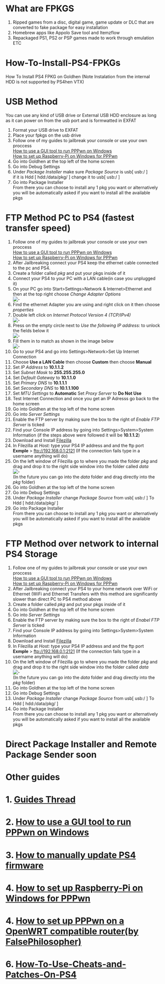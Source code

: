 # What are FPKGS       
1. Ripped games from a disc, digital game, game update or DLC that are converted to fake package for easy installation     
2. Homebrew apps like Appolo Save tool and Itemzflow        
3. Repackaged PS1, PS2 or PSP games made to work through emulation        
ETC      
       
        
# How-To-Install-PS4-FPKGs
How To Install PS4 FPKG on Goldhen (Note Instalation from the internal HDD is not supported by PS4hen VTX)          

# USB Method     
You can use any kind of USB drive or External USB HDD enclosure as long as it can power on from the usb port and is formwatted in EXFAT   
1. Format your USB drive to EXFAT    
2. Place your fpkgs on the usb drive    
3. Follow one of my guides to jailbreak your console or use your own proccess     
[How to use a GUI tool to run PPPwn on Windows](https://github.com/DrYenyen/PPPwnGo-Guide)           
[How to set up Raspberry-Pi on Windows for PPPwn](https://github.com/DrYenyen/PPPwn-Setup-Guide-For-Raspberry-Pi)         
4. Go into Goldhen at the top left of the home screen    
5. Go into Debug Settings       
6. Under *Package Installer* make sure *Package Source* is usb[ usb:/ ]     
if it is Hdd [ hdd:/data/pkg/ ]  change it to usb[ usb:/ ]          
6. Go into Package Installer         
From there you can choose to install any 1 pkg you want or alternatively you will be automatically asked if you want to install all the available pkgs         

# FTP Method PC to PS4 (fastest transfer speed)    
1. Follow one of my guides to jailbreak your console or use your own proccess        
[How to use a GUI tool to run PPPwn on Windows](https://github.com/DrYenyen/PPPwnGo-Guide)               
[How to set up Raspberry-Pi on Windows for PPPwn](https://github.com/DrYenyen/PPPwn-Setup-Guide-For-Raspberry-Pi)          
2. After Jailbreaking connect your PS4 keep the ethernet cable connected to the pc and PS4.       
3. Create a folder called *pkg* and put your pkgs inside of it             
4. Connect your PS4 to your PC with a LAN cable(in case you unplugged it)          
5. On your PC go into Start>Settings>Network & Internet>Ethernet and then at the top right choose *Change Adapter Options*     
![-](imgs/settings.JPG)    
6. Find the ethernet Adapter you are using and right click on it then choose *properties*            
7. Double left click on *Internet Protocol Version 4 (TCP/IPv4)*              
![-](imgs/ipv4.JPG)          
8. Press on the empty circle next to *Use the following IP address:* to unlock the fields below it       
![-](imgs/ipv42.JPG)       
9. Fill them in to match as shown in the image below        
![-](imgs/ipv43.JPG)      
10. Go to your PS4 and go into Settings>Network>Set Up Internet Connection   
11. Choose **Use a LAN Cable** then choose **Custom** then choose **Manual** 
12. Set *IP Address* to **10.1.1.2**  
13. Set *Subnet Mask* to **255.255.255.0**   
14. Set *Default Gateway* to **10.1.1.0**
15. Set *Primary DNS* to **10.1.1.1**  
16. Set *Secondary DNS* to **10.1.1.100**  
17. Set *MTU Settings* to **Automatic** Set *Proxy Server* to **Do Not Use**      
18. Test Internet Connection and once you get an IP Adresss go back to the home screen      
19. Go into Goldhen at the top left of the home screen     
20. Go into *Server Settings*    
21. Enable the FTP server by making sure the box to the right of *Enable FTP Server* is ticked      
22. Find your Console IP address by going into Settings>System>System Information (if the steps above were followed it will be **10.1.1.2**)    
23. Download and Install [Filezilla](https://filezilla-project.org/download.php?type=client)     
24. In Filezilla at *Host:* type your PS4 IP address and and the ftp port  **Exmple** > ftp://192.168.0.1:2121 (If the connection fails type in a username anything will do)
25. On the left window of Filezilla go to where you made the folder *pkg* and drag and drop it to the right side window into the folder called *data*     
![-](imgs/ftp.JPG)   
(In the future you can go into the *data* folder and drag directly into the *pkg* folder)
26. Go into Goldhen at the top left of the home screen        
27. Go into Debug Settings        
28. Under *Package Installer* change *Package Source* from usb[ usb:/ ] To Hdd [ hdd:/data/pkg/ ]   
29. Go into Package Installer             
From there you can choose to install any 1 pkg you want or alternatively you will be automatically asked if you want to install all the available pkgs     

     
# FTP Method over network to internal PS4 Storage    
1. Follow one of my guides to jailbreak your console or use your own proccess        
[How to use a GUI tool to run PPPwn on Windows](https://github.com/DrYenyen/PPPwnGo-Guide)               
[How to set up Raspberry-Pi on Windows for PPPwn](https://github.com/DrYenyen/PPPwn-Setup-Guide-For-Raspberry-Pi)       
2. After Jailbreaking connect your PS4 to your home network over WiFi or Ethernet (WiFi and Ethernet Transfers with this method are significantly slower than direct PC to PS4 method above 
3. Create a folder called *pkg* and put your pkgs inside of it        
4. Go into Goldhen at the top left of the home screen     
5. Go into *Server Settings*    
6. Enable the FTP server by making sure the box to the right of *Enabel FTP Server* is ticked      
7. Find your Console IP address by going into Settings>System>System Information  
8. Download and Install [Filezilla](https://filezilla-project.org/download.php?type=client)    
9. In Filezilla at *Host:* type your PS4 IP address and and the ftp port  **Exmple** > ftp://192.168.0.1:2121  (If the connection fails type in a username anything will do)
10. On the left window of Filezilla go to where you made the folder *pkg* and drag and drop it to the right side window into the folder called *data*     
![-](imgs/ftp.JPG)   
(In the future you can go into the *data* folder and drag directly into the *pkg* folder)
11. Go into Goldhen at the top left of the home screen        
12. Go into Debug Settings        
13. Under *Package Installer* change *Package Source* from usb[ usb:/ ] To Hdd [ hdd:/data/pkg/ ]   
14. Go into Package Installer             
From there you can choose to install any 1 pkg you want or alternatively you will be automatically asked if you want to install all the available pkgs       

# Direct Package Installer and Remote Package Sender soon    


# Other guides  
# 1. [Guides Thread](https://github.com/DrYenyen/Guide-Links-For-PS4)             
# 2. [How to use a GUI tool to run PPPwn on Windows](https://github.com/DrYenyen/PPPwnGo-Guide)             
# 3. [How to manually update PS4 firmware](https://github.com/DrYenyen/PS4-Firware-Update-Guide)                            
# 4. [How to set up Raspberry-Pi on Windows for PPPwn](https://github.com/DrYenyen/PPPwn-Setup-Guide-For-Raspberry-Pi)                          
# 4. [How to set up PPPwn on a OpenWRT compatible router(by FalsePhilosopher)](https://github.com/FalsePhilosopher/PPPwnWRT)       
# 6. [How-To-Use-Cheats-and-Patches-On-PS4](https://github.com/DrYenyen/How-To-Use-Goldhen-Cheats-and-Patches-On-PS4)             




